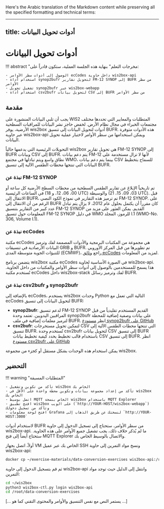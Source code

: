 Here's the Arabic translation of the Markdown content while preserving all the specified formatting and technical terms:

---
title: أدوات تحويل البيانات
---

# أدوات تحويل البيانات

!!! abstract "مخرجات التعلم"
    بنهاية هذه الجلسة العملية، ستكون قادراً على:

    - الوصول إلى أدوات سطر الأوامر ecCodes داخل حاوية wis2box-api
    - استخدام أداة synop2bufr لتحويل تقارير FM-12 SYNOP إلى BUFR من سطر الأوامر
    - تشغيل تحويل synop2bufr عبر wis2box-webapp
    - استخدام أداة csv2bufr لتحويل بيانات CSV إلى BUFR من سطر الأوامر

## مقدمة

يجب أن تلبي البيانات المنشورة على WIS2 المتطلبات والمعايير التي تحددها مختلف مجتمعات الخبراء في مجال نظام الأرض. لخفض حاجز نشر البيانات للمراقبات السطحية الأرضية، يوفر wis2box أدوات لتحويل البيانات إلى تنسيق BUFR. هذه الأدوات متوفرة عبر حاوية wis2box-api ويمكن استخدامها من سطر الأوامر لاختبار عملية تحويل البيانات.

التحويلات الرئيسية التي يدعمها حالياً wis2box هي تحويل تقارير FM-12 SYNOP إلى BUFR وبيانات CSV إلى BUFR. يتم دعم بيانات FM-12 لأنها لا تزال مستخدمة على نطاق واسع ويتم تبادلها في مجتمع WMO، بينما يتم دعم بيانات CSV للسماح بتخطيط البيانات التي تنتجها محطات الطقس الآلية إلى تنسيق BUFR.

### نبذة عن FM-12 SYNOP

تم تاريخياً الإبلاغ عن تقارير الطقس السطحية من محطات السطح الأرضية كل ساعة أو في الساعات الرئيسية (00، 06، 12، و 18 UTC) والوسيطة (03، 09، 15، 21 UTC). قبل الانتقال إلى BUFR، تم ترميز هذه التقارير في نموذج الكود النصي FM-12 SYNOP. على الرغم من أن الانتقال إلى BUFR كان مقرراً أن يكتمل بحلول عام 2012، لا يزال يتم تبادل عدد كبير من التقارير بتنسيق FM-12 SYNOP القديم. يمكن العثور على مزيد من المعلومات حول تنسيق FM-12 SYNOP في دليل WMO للرموز، المجلد I.1 (WMO-No. 306, Volume I.1).

### نبذة عن ecCodes

مكتبة ecCodes هي مجموعة من المكتبات البرمجية والأدوات المصممة لفك وترميز البيانات الأرصادية في تنسيقات GRIB و BUFR. تم تطويرها من قبل المركز الأوروبي للتنبؤات الجوية متوسطة المدى (ECMWF)، راجع [وثائق ecCodes](https://confluence.ecmwf.int/display/ECC/ecCodes+documentation) لمزيد من المعلومات.

يتضمن برنامج wis2box مكتبة ecCodes في الصورة الأساسية لحاوية wis2box-api. هذا يسمح للمستخدمين بالوصول إلى أدوات سطر الأوامر والمكتبات من داخل الحاوية. تُستخدم مكتبة ecCodes داخل wis2box-stack لفك وترميز رسائل BUFR.

### نبذة عن csv2bufr و synop2bufr

بالإضافة إلى ecCodes، يستخدم wis2box وحدات Python التالية التي تعمل مع ecCodes لتحويل البيانات إلى تنسيق BUFR:

- **synop2bufr**: لدعم تنسيق FM-12 SYNOP القديم المستخدم تقليدياً من قبل المراقبين اليدويين. تعتمد وحدة synop2bufr على بيانات وصفية إضافية للمحطة لترميز معلمات إضافية في ملف BUFR. انظر [مستودع synop2bufr على GitHub](https://github.com/World-Meteorological-Organization/synop2bufr)
- **csv2bufr**: لتمكين تحويل مستخرجات CSV التي تنتجها محطات الطقس الآلية إلى تنسيق BUFR. تُستخدم وحدة csv2bufr لتحويل بيانات CSV إلى تنسيق BUFR باستخدام قالب تخطيط يحدد كيفية تخطيط بيانات CSV إلى تنسيق BUFR. انظر [مستودع csv2bufr على GitHub](https://github.com/World-Meteorological-Organization/csv2bufr)

يمكن استخدام هذه الوحدات بشكل مستقل أو كجزء من مجموعة wis2box.

## التحضير

!!! warning "المتطلبات المسبقة"

    - تأكد من تكوين وتشغيل wis2box الخاص بك
    - تأكد من إعداد مجموعة بيانات وتكوين محطة واحدة على الأقل في wis2box الخاص بك
    - اتصل بوسيط MQTT الخاص بنسخة wis2box باستخدام MQTT Explorer
    - افتح تطبيق wis2box على الويب (`http://YOUR-HOST/wis2box-webapp`) وتأكد من تسجيل دخولك
    - افتح لوحة معلومات Grafana لنسختك عن طريق الذهاب إلى `http://YOUR-HOST:3000`

لاستخدام أدوات BUFR من سطر الأوامر، ستحتاج إلى تسجيل الدخول إلى حاوية wis2box-api. ما لم يُذكر خلاف ذلك، يجب تشغيل جميع الأوامر على هذه الحاوية. ستحتاج أيضاً إلى فتح MQTT Explorer والاتصال بالوسيط الخاص بك.

أولاً، اتصل بجهاز VM الخاص بك عبر عميل SSH ونسخ مواد التمرين إلى حاوية wis2box-api:

```bash
docker cp ~/exercise-materials/data-conversion-exercises wis2box-api:/root
```

ثم قم بتسجيل الدخول إلى حاوية wis2box-api وانتقل إلى الدليل حيث توجد مواد التمرين:

```bash
cd ~/wis2box
python3 wis2box-ctl.py login wis2box-api
cd /root/data-conversion-exercises
```

[... يستمر النص مع نفس التنسيق والأوامر والمحتوى التقني كما هو ...]